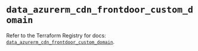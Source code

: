 # `data_azurerm_cdn_frontdoor_custom_domain`

Refer to the Terraform Registry for docs: [`data_azurerm_cdn_frontdoor_custom_domain`](https://registry.terraform.io/providers/hashicorp/azurerm/4.49.0/docs/data-sources/cdn_frontdoor_custom_domain).
